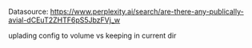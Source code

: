Datasource: https://www.perplexity.ai/search/are-there-any-publically-avial-dCEuT2ZHTF6pS5JbzFVj_w

uplading config to volume vs keeping in current dir